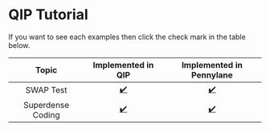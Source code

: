 # QIP Tutorial

If you want to see each examples then click the check mark in the table below.

Topic | Implemented in QIP | Implemented in Pennylane
:---: | :----------------: | :----------------------:
SWAP Test | [:heavy_check_mark:](./src/bin/swap_test.rs) | [:heavy_check_mark:](./notebook/swap_test.ipynb)
Superdense Coding | [:heavy_check_mark:](./src/bin/superdense.rs) | [:heavy_check_mark:](./notebook/superdense.ipynb)